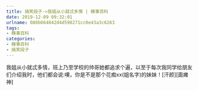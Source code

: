 ```yaml
---
title: 搞笑段子->我姐从小就忒多情 | 糗事百科
date: 2019-12-09 09:32:01
urlname: 088b664042d4d598271cc0e43a3c6263
tags: 
- 糗事百科
categories:
- 糗事百科
- 搞笑段子
---
```

我姐从小就忒多情，班上乃至学校的帅哥她都追求个遍，以至于每次我同学给朋友们介绍我时，他们都会说:噢，你是不是那个花痴xx(姐名字)的妹妹！[汗颜][面瘫神]


